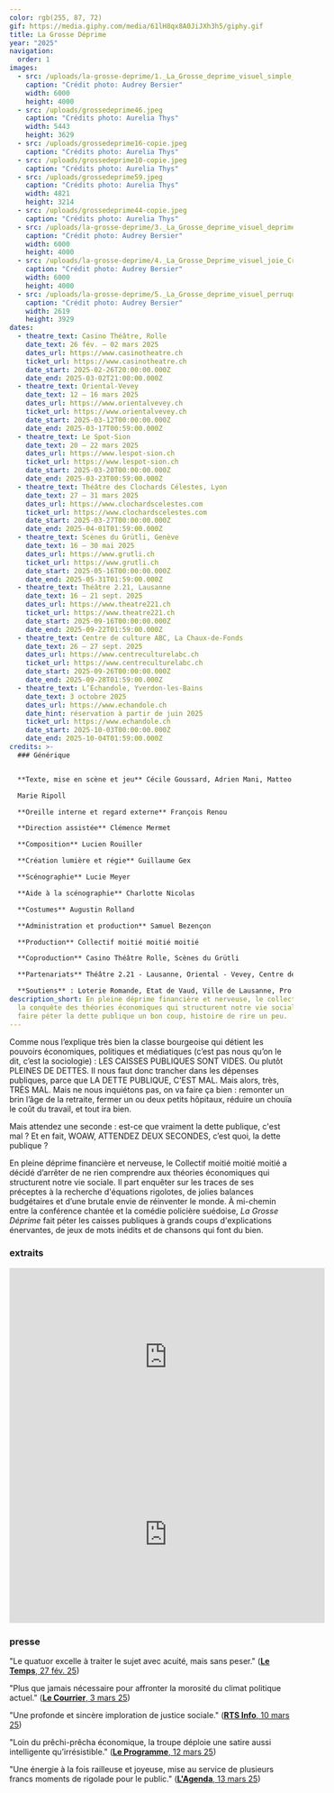 ```yaml
---
color: rgb(255, 87, 72)
gif: https://media.giphy.com/media/61lH8qx8A0JiJXh3h5/giphy.gif
title: La Grosse Déprime
year: "2025"
navigation:
  order: 1
images:
  - src: /uploads/la-grosse-deprime/1._La_Grosse_deprime_visuel_simple_Credit_Audrey_Bersier.jpg
    caption: "Crédit photo: Audrey Bersier"
    width: 6000
    height: 4000
  - src: /uploads/grossedeprime46.jpeg
    caption: "Crédits photo: Aurelia Thys"
    width: 5443
    height: 3629
  - src: /uploads/grossedeprime16-copie.jpeg
    caption: "Crédits photo: Aurelia Thys"
  - src: /uploads/grossedeprime10-copie.jpeg
    caption: "Crédits photo: Aurelia Thys"
  - src: /uploads/grossedeprime59.jpeg
    caption: "Crédits photo: Aurelia Thys"
    width: 4821
    height: 3214
  - src: /uploads/grossedeprime44-copie.jpeg
    caption: "Crédits photo: Aurelia Thys"
  - src: /uploads/la-grosse-deprime/3._La_Grosse_deprime_visuel_deprime_Credit_Audrey_Bersier.jpg
    caption: "Crédit photo: Audrey Bersier"
    width: 6000
    height: 4000
  - src: /uploads/la-grosse-deprime/4._La_Grosse_Deprime_visuel_joie_Credit_Audrey_Bersier.jpg
    caption: "Crédit photo: Audrey Bersier"
    width: 6000
    height: 4000
  - src: /uploads/la-grosse-deprime/5._La_Grosse_deprime_visuel_perruques_Credit_Audrey_Bersier.jpg
    caption: "Crédit photo: Audrey Bersier"
    width: 2619
    height: 3929
dates:
  - theatre_text: Casino Théâtre, Rolle
    date_text: 26 fév. – 02 mars 2025
    dates_url: https://www.casinotheatre.ch
    ticket_url: https://www.casinotheatre.ch
    date_start: 2025-02-26T20:00:00.000Z
    date_end: 2025-03-02T21:00:00.000Z
  - theatre_text: Oriental-Vevey
    date_text: 12 – 16 mars 2025
    dates_url: https://www.orientalvevey.ch
    ticket_url: https://www.orientalvevey.ch
    date_start: 2025-03-12T00:00:00.000Z
    date_end: 2025-03-17T00:59:00.000Z
  - theatre_text: Le Spot-Sion
    date_text: 20 – 22 mars 2025
    dates_url: https://www.lespot-sion.ch
    ticket_url: https://www.lespot-sion.ch
    date_start: 2025-03-20T00:00:00.000Z
    date_end: 2025-03-23T00:59:00.000Z
  - theatre_text: Théâtre des Clochards Célestes, Lyon
    date_text: 27 – 31 mars 2025
    dates_url: https://www.clochardscelestes.com
    ticket_url: https://www.clochardscelestes.com
    date_start: 2025-03-27T00:00:00.000Z
    date_end: 2025-04-01T01:59:00.000Z
  - theatre_text: Scènes du Grütli, Genève
    date_text: 16 – 30 mai 2025
    dates_url: https://www.grutli.ch
    ticket_url: https://www.grutli.ch
    date_start: 2025-05-16T00:00:00.000Z
    date_end: 2025-05-31T01:59:00.000Z
  - theatre_text: Théâtre 2.21, Lausanne
    date_text: 16 – 21 sept. 2025
    dates_url: https://www.theatre221.ch
    ticket_url: https://www.theatre221.ch
    date_start: 2025-09-16T00:00:00.000Z
    date_end: 2025-09-22T01:59:00.000Z
  - theatre_text: Centre de culture ABC, La Chaux-de-Fonds
    date_text: 26 – 27 sept. 2025
    dates_url: https://www.centreculturelabc.ch
    ticket_url: https://www.centreculturelabc.ch
    date_start: 2025-09-26T00:00:00.000Z
    date_end: 2025-09-28T01:59:00.000Z
  - theatre_text: L’Échandole, Yverdon-les-Bains
    date_text: 3 octobre 2025
    dates_url: https://www.echandole.ch
    date_hint: réservation à partir de juin 2025
    ticket_url: https://www.echandole.ch
    date_start: 2025-10-03T00:00:00.000Z
    date_end: 2025-10-04T01:59:00.000Z
credits: >-
  ### Générique


  **Texte, mise en scène et jeu** Cécile Goussard, Adrien Mani, Matteo Prandi,

  Marie Ripoll

  **Oreille interne et regard externe** François Renou

  **Direction assistée** Clémence Mermet

  **Composition** Lucien Rouiller

  **Création lumière et régie** Guillaume Gex

  **Scénographie** Lucie Meyer

  **Aide à la scénographie** Charlotte Nicolas

  **Costumes** Augustin Rolland

  **Administration et production** Samuel Bezençon

  **Production** Collectif moitié moitié moitié

  **Coproduction** Casino Théâtre Rolle, Scènes du Grütli

  **Partenariats** Théâtre 2.21 - Lausanne, Oriental - Vevey, Centre de Culture ABC - La Chaux-de-Fonds

  **Soutiens** : Loterie Romande, Etat de Vaud, Ville de Lausanne, Pro Helvetia - Fondation suisse pour la culture, Fondation Leenards, Corodis, Fonds culturel de la SSA, Fondation Ernst Göhner, Pour-cent culturel Migros
description_short: En pleine déprime financière et nerveuse, le collectif part à
  la conquête des théories économiques qui structurent notre vie sociale pour
  faire péter la dette publique un bon coup, histoire de rire un peu.
---
```

Comme nous l’explique très bien la classe bourgeoise qui détient les pouvoirs économiques, politiques et médiatiques (c’est pas nous qu’on le dit, c’est la sociologie) : LES CAISSES PUBLIQUES SONT VIDES. Ou plutôt PLEINES DE DETTES. Il nous faut donc trancher dans les dépenses publiques, parce que LA DETTE PUBLIQUE, C'EST MAL. Mais alors, très, TRÈS MAL. Mais ne nous inquiétons pas, on va faire ça bien : remonter un brin l’âge de la retraite, fermer un ou deux petits hôpitaux, réduire un chouïa le coût du travail, et tout ira bien.

Mais attendez une seconde : est-ce que vraiment la dette publique, c'est mal ? Et en fait, WOAW, ATTENDEZ DEUX SECONDES, c’est quoi, la dette publique ?

En pleine déprime financière et nerveuse, le Collectif moitié moitié moitié a décidé d’arrêter de ne rien comprendre aux théories économiques qui structurent notre vie sociale. Il part enquêter sur les traces de ses préceptes à la recherche d'équations rigolotes, de jolies balances budgétaires et d’une brutale envie de réinventer le monde. À mi-chemin entre la conférence chantée et la comédie policière suédoise, *La Grosse Déprime* fait péter les caisses publiques à grands coups d'explications énervantes, de jeux de mots inédits et de chansons qui font du bien.

### extraits

<iframe width="560" height="315" src="https://www.youtube.com/embed/ftp5AJp95k8?si=32-eXNJRZxdq0Jy6" title="YouTube video player" frameborder="0" allow="accelerometer; autoplay; clipboard-write; encrypted-media; gyroscope; picture-in-picture; web-share" referrerpolicy="strict-origin-when-cross-origin" allowfullscreen></iframe>

<iframe width="560" height="315" src="https://www.youtube.com/embed/fArqyaWcB3c?si=xNz8_IlRhiTq-Vwr" title="YouTube video player" frameborder="0" allow="accelerometer; autoplay; clipboard-write; encrypted-media; gyroscope; picture-in-picture; web-share" referrerpolicy="strict-origin-when-cross-origin" allowfullscreen></iframe>

### presse

"Le quatuor excelle à traiter le sujet avec acuité, mais sans peser." ([**Le Temps**, 27 fév. 25](https://www.letemps.ch/culture/scenes/a-rolle-avant-une-grande-tournee-la-dette-publique-est-joliment-brocardee))

"Plus que jamais nécessaire pour affronter la morosité du climat politique actuel." ([**Le Courrier**, 3 mars 25](https://lecourrier.ch/2025/03/03/racomptez-nous-des-histoires/))

"Une profonde et sincère imploration de justice sociale." ([**RTS Info**, 10 mars 25](https://www.rts.ch/info/culture/spectacles/2025/article/la-grosse-deprime-l-enquete-theatrale-sur-la-dette-publique-du-collectif-moitie-moitie-moitie-28806420.html))

"Loin du prêchi-prêcha économique, la troupe déploie une satire aussi intelligente qu’irrésistible." ([**Le Programme**, 12 mars 25](https://leprogramme.ch/article/la-grosse-deprime))

"Une énergie à la fois railleuse et joyeuse, mise au service de plusieurs francs moments de rigolade pour le public." ([**L'Agenda**, 13 mars 25](https://www.l-agenda.ch/la-grosse-deprime/))
